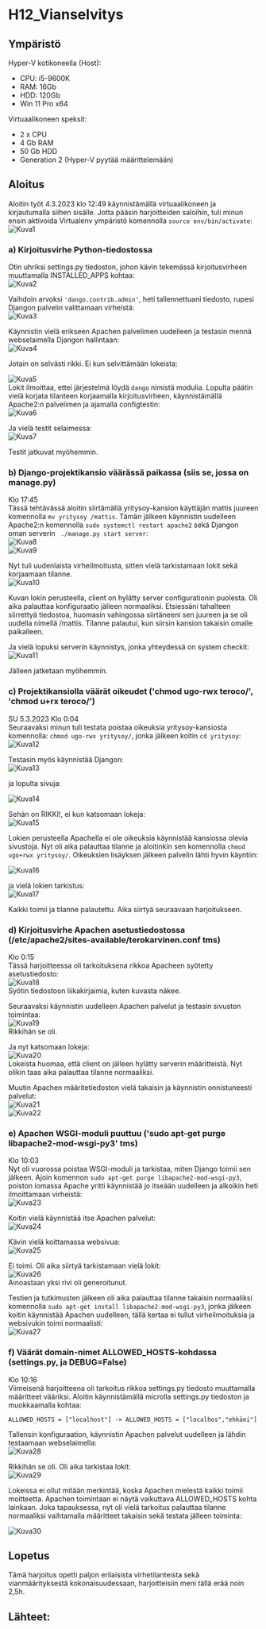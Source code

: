 # H12_Vianselvitys

## Ympäristö

Hyper-V kotikoneella (Host):

- CPU: i5-9600K
- RAM: 16Gb
- HDD: 120Gb
- Win 11 Pro x64

Virtuaalikoneen speksit:

- 2 x CPU
- 4 Gb RAM
- 50 Gb HDD
- Generation 2 (Hyper-V pyytää määrittelemään)


## Aloitus 
Aloitin työt 4.3.2023 klo 12:49 käynnistämällä virtuaalikoneen ja kirjautumalla siihen sisälle. Jotta pääsin harjoitteiden saloihin, tuli minun ensin aktivoida Virtualenv ympäristö komennolla ```source env/bin/activate```: </br>
![Kuva1](https://user-images.githubusercontent.com/122887740/222895936-28d41814-1de5-42d5-9bf6-bb93613ee152.png)</br>

### a) Kirjoitusvirhe Python-tiedostossa
Otin uhriksi settings.py tiedoston, johon kävin tekemässä kirjoitusvirheen muuttamalla INSTALLED_APPS kohtaa:</br>
![Kuva2](https://user-images.githubusercontent.com/122887740/222896586-b2d714c6-236a-434f-b847-7bb22bc93bd1.png)</br>

Vaihdoin arvoksi ```'dango.contrib.admin'```, heti tallennettuani tiedosto, rupesi Djangon palvelin valittamaan virheistä: </br>
![Kuva3](https://user-images.githubusercontent.com/122887740/222896667-90a0906a-6199-4c3f-ba39-4d0292127954.png)</br>

Käynnistin vielä erikseen Apachen palvelimen uudelleen ja testasin mennä webselaimella Djangon hallintaan: </br>
![Kuva4](https://user-images.githubusercontent.com/122887740/222896929-8a1cd4eb-067c-41e8-8305-73dfd90e0aba.png) </br>


Jotain on selvästi rikki. Ei kun selvittämään lokeista: </br>

![Kuva5](https://user-images.githubusercontent.com/122887740/222897018-3a01608e-f242-499b-aefc-fdfc60b95d70.png)</br>
Lokit ilmoittaa, ettei järjestelmä löydä ```dango``` nimistä modulia. Lopulta päätin vielä korjata tilanteen korjaamalla kirjoitusvirheen, käynnistämällä Apache2:n palvelimen ja ajamalla configtestin: </br>
![Kuva6](https://user-images.githubusercontent.com/122887740/222897137-78bf171c-2ea6-4854-90c8-391f07fd072d.png)</br>

Ja vielä testit selaimessa: </br>
![Kuva7](https://user-images.githubusercontent.com/122887740/222897190-a9e508d3-8465-4468-805e-e3ec5198fe1a.png)</br>


Testit jatkuvat myöhemmin.


### b) Django-projektikansio väärässä paikassa (siis se, jossa on manage.py) 
Klo 17:45 </br>
Tässä tehtävässä aloitin siirtämällä yritysoy-kansion käyttäjän mattis juureen komennolla ```mv yritysoy /mattis```. Tämän jälkeen käynnistin uudelleen Apache2:n komennolla ```sudo systemctl restart apache2``` sekä Djangon oman serverin ``` ./manage.py start server```: </br>
![Kuva8](https://user-images.githubusercontent.com/122887740/222915571-76902f15-83ef-4669-8eaa-b34201856306.png)</br>
![Kuva9](https://user-images.githubusercontent.com/122887740/222915617-70214f46-25ff-410e-a6fa-798bf99adcfa.png)</br>

Nyt tuli uudenlaista virheilmoitusta, sitten vielä tarkistamaan lokit sekä korjaamaan tilanne. </br>
![Kuva10](https://user-images.githubusercontent.com/122887740/222929264-f4c55598-729c-4999-b607-b467d400d839.png)</br>

Kuvan lokin perusteella, client on hylätty server configurationin puolesta. Oli aika palauttaa konfiguraatio jälleen normaaliksi.
Etsiessäni tahalteen siirrettyä tiedostoa, huomasin vahingossa siirtäneeni sen juureen ja se oli uudella nimellä /mattis. Tilanne palautui, kun siirsin kansion takaisin omalle paikalleen.</br>

Ja vielä lopuksi serverin käynnistys, jonka yhteydessä on system checkit: </br>
![Kuva11](https://user-images.githubusercontent.com/122887740/222929361-69c0bf8d-8b8c-4b3c-b0f5-7cacd967e2ec.png)</br>


Jälleen jatketaan myöhemmin.


### c) Projektikansiolla väärät oikeudet ('chmod ugo-rwx teroco/', 'chmod u+rx teroco/')
SU 5.3.2023 Klo 0:04 </br>
Seuraavaksi minun tuli testata poistaa oikeuksia yritysoy-kansiosta komennolla: ```chmod ugo-rwx yritysoy/```, jonka jälkeen koitin ```cd yritysoy```:</br>
![Kuva12](https://user-images.githubusercontent.com/122887740/222930671-ba5a88c8-7e72-4dd7-beae-f2cf96dede6a.png)

Testasin myös käynnistää Djangon: </br>
![Kuva13](https://user-images.githubusercontent.com/122887740/222930722-575ba277-ae04-4942-a3f7-dab96c38d7b0.png) </br>


ja lopulta sivuja: </br>


![Kuva14](https://user-images.githubusercontent.com/122887740/222930746-70c8e622-3528-4572-968f-94f4996cd1a5.png) </br>


Sehän on RIKKI!, ei kun katsomaan lokeja:</br>
![Kuva15](https://user-images.githubusercontent.com/122887740/222930785-0fdd42a4-c4ee-4893-b5d9-49c52b46aa3d.png) </br>


Lokien perusteella Apachella ei ole oikeuksia käynnistää kansiossa olevia sivustoja. Nyt oli aika palauttaa tilanne ja aloitinkin sen komennolla ```chmod ugo+rwx yritysoy/```. Oikeuksien lisäyksen jälkeen palvelin lähti hyvin käyntiin: </br>


![Kuva16](https://user-images.githubusercontent.com/122887740/222930923-e3e0bf8f-aaa3-44c9-955a-dab444930931.png) </br>

ja vielä lokien tarkistus: </br>
![Kuva17](https://user-images.githubusercontent.com/122887740/222930932-9dca763a-2637-4969-8134-d53f063696fb.png)

Kaikki toimii ja tilanne palautettu. Aika siirtyä seuraavaan harjoitukseen.


### d) Kirjoitusvirhe Apachen asetustiedostossa (/etc/apache2/sites-available/terokarvinen.conf tms)
Klo 0:15 </br>
Tässä harjoitteessa oli tarkoituksena rikkoa Apacheen syötetty asetustiedosto:</br>
![Kuva18](https://user-images.githubusercontent.com/122887740/222931085-6d14b636-ac58-48b7-8330-4deec0f2b75b.png)</br>
Syötin tiedostoon liikakirjaimia, kuten kuvasta näkee.


Seuraavaksi käynnistin uudelleen Apachen palvelut ja testasin sivuston toimintaa:</br>
![Kuva19](https://user-images.githubusercontent.com/122887740/222931100-51b76fa4-f860-485b-b8af-c6fe6a05c64c.png)</br>
Rikkihän se oli.


Ja nyt katsomaan lokeja:</br>
![Kuva20](https://user-images.githubusercontent.com/122887740/222931152-7d59a2a4-56e0-45d8-931b-7ee5f26660b8.png)</br>
Lokeista huomaa, että client on jälleen hylätty serverin määritteistä. Nyt olikin taas aika palauttaa tilanne normaaliksi.


Muutin Apachen määritetiedoston vielä takaisin ja käynnistin onnistuneesti palvelut: </br>
![Kuva21](https://user-images.githubusercontent.com/122887740/222931300-f4235715-38ad-48aa-8808-cc2974ffb0ed.png) </br>
![Kuva22](https://user-images.githubusercontent.com/122887740/222931303-e5915f1a-8c35-4081-86ff-0262cf8181f2.png) </br>


### e) Apachen WSGI-moduli puuttuu ('sudo apt-get purge libapache2-mod-wsgi-py3' tms)
Klo 10:03 </br>
Nyt oli vuorossa poistaa WSGI-moduli ja tarkistaa, miten Django toimii sen jälkeen. Ajoin komennon ```sudo apt-get purge libapache2-mod-wsgi-py3```,
poiston lomassa Apache yritti käynnistää jo itseään uudelleen ja alkoikin heti ilmoittamaan virheistä:</br>
![Kuva23](https://user-images.githubusercontent.com/122887740/222949106-8deb4c83-3706-48e5-ba80-15a63ac2aad8.png)</br>


Koitin vielä käynnistää itse Apachen palvelut:</br>
![Kuva24](https://user-images.githubusercontent.com/122887740/222949162-2aa59e85-5363-48bd-8acd-f2c9035b7841.png)</br>


Kävin vielä koittamassa websivua:</br>
![Kuva25](https://user-images.githubusercontent.com/122887740/222949250-27bf1db7-7856-4b42-a648-42722054a2e2.png)</br>

Ei toimi. Oli aika siirtyä tarkistamaan vielä lokit: </br>
![Kuva26](https://user-images.githubusercontent.com/122887740/222949339-cf6b4aba-4590-4257-8af0-824d2450cd17.png)</br>
Ainoastaan yksi rivi oli generoitunut.

Testien ja tutkimusten jälkeen oli aika palauttaa tilanne takaisin normaaliksi komennolla ```sudo apt-get install libapache2-mod-wsgi-py3```, jonka jälkeen koitin käynnistää Apachen uudelleen, tällä kertaa ei tullut virheilmoituksia ja websivukin toimi normaalisti: </br>
![Kuva27](https://user-images.githubusercontent.com/122887740/222949529-d5673e7b-892a-4644-96f0-c10ebd30ee67.png)</br>


### f) Väärät domain-nimet ALLOWED_HOSTS-kohdassa (settings.py, ja DEBUG=False)
Klo 10:16 </br>
Viimeisenä harjoitteena oli tarkoitus rikkoa settings.py tiedosto muuttamalla määritteet vääriksi. Aloitin käynnistämällä microlla settings.py tiedoston ja muokkaamalla kohtaa:</br>
```
ALLOWED_HOSTS = ["localhost"] -> ALLOWED_HOSTS = ["localhos","ehkäei"]
```
Tallensin konfiguraation, käynnistin Apachen palvelut uudelleen ja lähdin testaamaan webselaimella:</br>
![Kuva28](https://user-images.githubusercontent.com/122887740/222949720-1f2200ad-9137-41f8-bb77-ba4e41221481.png)</br>


Rikkihän se oli. Oli aika tarkistaa lokit: </br>
![Kuva29](https://user-images.githubusercontent.com/122887740/222949821-0b24400e-d85d-49a6-943d-112961490a12.png)</br>


Lokeissa ei ollut mitään merkintää, koska Apachen mielestä kaikki toimii moitteetta. Apachen toimintaan ei näytä vaikuttava ALLOWED_HOSTS kohta lainkaan. Joka tapauksessa, nyt oli vielä tarkoitus palauttaa tilanne normaaliksi vaihtamalla määritteet takaisin sekä testata jälleen toiminta: </br>

![Kuva30](https://user-images.githubusercontent.com/122887740/222949952-c8908a13-a985-422a-909c-5ed74a8aa052.png)


## Lopetus
Tämä harjoitus opetti paljon erilaisista virhetilanteista sekä vianmäärityksestä kokonaisuudessaan, harjoitteisiin meni tällä erää noin 2,5h.

## Lähteet:

